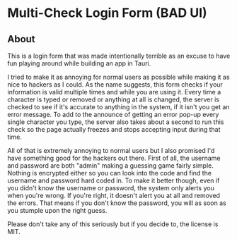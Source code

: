 # Multi-Check Login Form (BAD UI)

## About
This is a login form that was made intentionally terrible as an excuse to have fun playing around while building an app in Tauri.

I tried to make it as annoying for normal users as possible while making it as nice to hackers as I could. As the name suggests, this form checks if your information is valid multiple times and while you are using it. Every time a character is typed or removed or anything at all is changed, the server is checked to see if it's accurate to anything in the system, if it isn't you get an error message. To add to the announce of getting an error pop-up every single character you type, the server also takes about a second to run this check so the page actually freezes and stops accepting input during that time. 

All of that is extremely annoying to normal users but I also promised I'd have something good for the hackers out there. First of all, the username and password are both "admin" making a guessing game fairly simple. Nothing is encrypted either so you can look into the code and find the username and password hard coded in. To make it better though, even if you didn't know the username or password, the system only alerts you when you're wrong. If you're right, it doesn't alert you at all and removed the errors. That means if you don't know the password, you will as soon as you stumple upon the right guess.

Please don't take any of this seriously but if you decide to, the license is MIT.